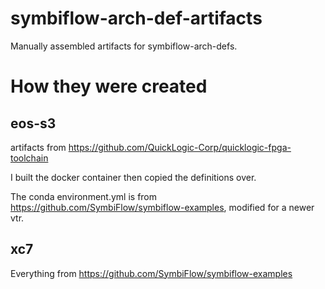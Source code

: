 # symbiflow-arch-def-artifacts
Manually assembled artifacts for symbiflow-arch-defs.

# How they were created
## eos-s3
artifacts from https://github.com/QuickLogic-Corp/quicklogic-fpga-toolchain

I built the docker container then copied the definitions over.

The conda environment.yml is from https://github.com/SymbiFlow/symbiflow-examples, modified for a newer vtr.

## xc7
Everything from https://github.com/SymbiFlow/symbiflow-examples
